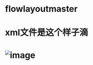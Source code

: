 # flowlayoutmaster
# xml文件是这个样子滴
# ![image](https://user-images.githubusercontent.com/17561614/120174794-1454f000-c238-11eb-93ec-2c07b78e468b.png)
